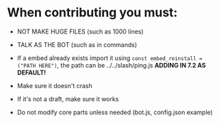 # When contributing you must:

- NOT MAKE HUGE FILES (such as 1000 lines)

- TALK AS THE BOT (such as in commands)

- If a embed already exists import it using ```const embed_reinstall = ("PATH HERE")```, the path can be ../../slash/ping.js **ADDING IN 7.2 AS DEFAULT!**

- Make sure it doesn't crash

- If it's not a draft, make sure it works

- Do not modify core parts unless needed (bot.js, config.json example)
